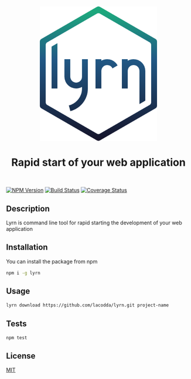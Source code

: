 <p align="center">
  <img src="/lyrn.png" width="320" alt="lyrn">
</p>
<h1 align="center">Rapid start of your web application</h1>
<br>

[![NPM Version][npm-image]][npm-url]
[![Build Status][travis-image]][travis-url]
[![Coverage Status][coveralls-image]][coveralls-url]

## Description
Lyrn is command line tool for rapid starting the development of your web application

## Installation

You can install the package from npm

```bash
npm i -g lyrn
```

## Usage

```bash
lyrn download https://github.com/lacodda/lyrn.git project-name
```

## Tests

```
npm test
```

## License
[MIT](LICENSE)

[npm-image]: https://img.shields.io/npm/v/lyrn.svg?style=flat-square
[npm-url]: https://npmjs.org/package/lyrn

[travis-image]: https://img.shields.io/travis/lacodda/lyrn/master.svg?style=flat-square
[travis-url]: https://travis-ci.org/lacodda/lyrn

[coveralls-image]: https://img.shields.io/coveralls/lacodda/lyrn/master.svg?style=flat-square
[coveralls-url]: https://coveralls.io/github/lacodda/lyrn?branch=master